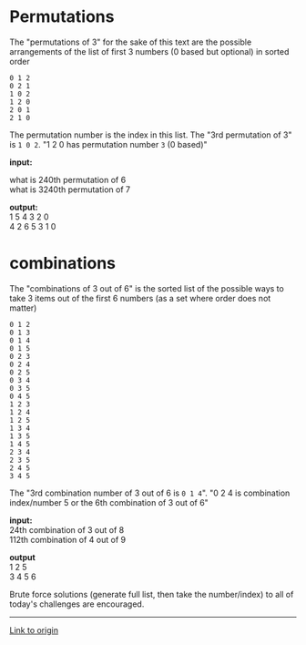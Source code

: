 # Permutations

The "permutations of 3" for the sake of this text are the possible arrangements of the list of first 3 numbers (0 based but optional) in sorted order

    0 1 2
    0 2 1
    1 0 2
    1 2 0
    2 0 1
    2 1 0

The permutation number is the index in this list.  The "3rd permutation of 3" is `1 0 2`.  "1 2 0 has permutation number `3` (0 based)"


**input:**

what is 240th permutation of 6  
what is 3240th permutation of 7  

**output:**  
    1 5 4 3 2 0  
    4 2 6 5 3 1 0

# combinations

The "combinations of 3 out of 6" is the sorted list of the possible ways to take 3 items out of the first 6 numbers (as a set where order does not matter)

    0 1 2
    0 1 3
    0 1 4
    0 1 5
    0 2 3
    0 2 4
    0 2 5
    0 3 4
    0 3 5
    0 4 5
    1 2 3
    1 2 4
    1 2 5
    1 3 4
    1 3 5
    1 4 5
    2 3 4
    2 3 5
    2 4 5
    3 4 5

The "3rd combination number of 3 out of 6 is `0 1 4`".  "0 2 4 is combination index/number 5 or the 6th combination of 3 out of 6"

**input:**  
24th combination of 3 out of 8   
112th combination of 4 out of 9 

**output**  
   1 2 5  
 3 4 5 6



Brute force solutions (generate full list, then take the number/index) to all of today's challenges are encouraged.

---

[Link to origin](https://www.reddit.com/r/dailyprogrammer/4hhiu8)